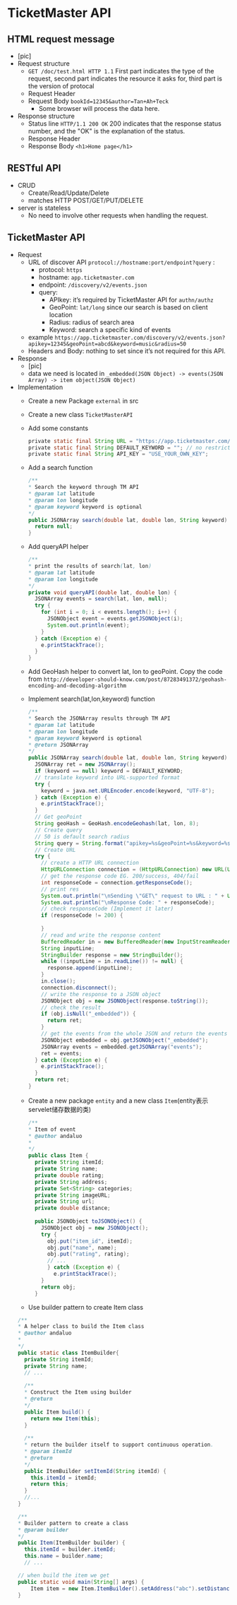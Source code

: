 # TicketMaster API
## HTML request message
 + [pic]
 + Request structure
    + `GET /doc/test.html HTTP 1.1`
    First part indicates the type of the request, second part indicates the resource it asks for, third part is the version of protocal
    + Request Header
    + Request Body `bookId=12345&author=Tan+Ah+Teck`
        + Some browser will process the data here.
  + Response structure
    + Status line `HTTP/1.1 200 OK`
    200 indicates that the response status number, and the "OK" is the explanation of the status.
    + Response Header
    + Response Body `<h1>Home page</h1>`
## RESTful API
  + CRUD
    + Create/Read/Update/Delete
    + matches HTTP POST/GET/PUT/DELETE
  + server is stateless
    + No need to involve other requests when handling the request.

## TicketMaster API
  + Request
    + URL of discover API `protocol://hostname:port/endpoint?query` :
      + protocol: `https`
      + hostname: `app.ticketmaster.com`
      + endpoint: `/discovery/v2/events.json`
      + query:
        + APIkey: it’s required by TicketMaster API for `authn/authz`
        + GeoPoint: `lat/long` since our search is based on client location
        + Radius: radius of search area
        + Keyword: search a specific kind of events
    + example `https://app.ticketmaster.com/discovery/v2/events.json?apikey=12345&geoPoint=abcd&keyword=music&radius=50`
    + Headers and Body: nothing to set since it’s not required for this API.
  + Response
    + [pic]
    + data we need is located in `_embedded(JSON Object) -> events(JSON Array) -> item object(JSON Object)`
  + Implementation
    + Create a new Package `external` in src
    + Create a new class `TicketMasterAPI`
    + Add some constants
      ```java
      ​private static final String URL = "https://app.ticketmaster.com/discovery/v2/events.json";
      ​private static final String DEFAULT_KEYWORD = ""; // no restriction
      ​private static final String API_KEY = "USE_YOUR_OWN_KEY";
      ```
    + Add a search function
      ```java
      /**
      * Search the keyword through TM API
      * @param lat latitude
      * @param lon longitude
      * @param keyword keyword is optional
      */
      public JSONArray search(double lat, double lon, String keyword) {
        return null;
      }      
      ```
    + Add queryAPI helper
      ```java
      /**
      * print the results of search(lat, lon)
      * @param lat latitude
      * @param lon longitude
      */
      private void queryAPI(double lat, double lon) {
        JSONArray events = search(lat, lon, null);
        try {
          for (int i = 0; i < events.length(); i++) {
            JSONObject event = events.getJSONObject(i);
            System.out.println(event);
          }
        } catch (Exception e) {
          e.printStackTrace();
        }
      }      
      ```
    + Add GeoHash helper to convert lat, lon to geoPoint. Copy the code from `http://developer-should-know.com/post/87283491372/geohash-encoding-and-decoding-algorithm`
    
    + Implement search(lat,lon,keyword) function
      ```java
      /**
      * Search the JSONArray results through TM API
      * @param lat latitude
      * @param lon longitude
      * @param keyword keyword is optional
      * @return JSONArray
      */
      public JSONArray search(double lat, double lon, String keyword) {
        JSONArray ret = new JSONArray();
        if (keyword == null) keyword = DEFAULT_KEYWORD;
        // translate keyword into URL-supported format
        try {
          keyword = java.net.URLEncoder.encode(keyword, "UTF-8");
        } catch (Exception e) {
          e.printStackTrace();
        }
        // Get geoPoint
        String geoHash = GeoHash.encodeGeohash(lat, lon, 8);
        // Create query
        // 50 is default search radius
        String query = String.format("apikey=%s&geoPoint=%s&keyword=%s&radius=%s", API_KEY, geoHash, keyword, 50);
        // Create URL
        try {
          // create a HTTP URL connection
          HttpURLConnection connection = (HttpURLConnection) new URL(URL + "?" + query).openConnection();
          // get the response code EG. 200/success, 404/fail
          int responseCode = connection.getResponseCode();
          // print res
          System.out.println("\nSending \"GET\" request to URL : " + URL + "?" + query);
          System.out.println("\nResponse Code: " + responseCode);
          // check responseCode (Implement it later)
          if (responseCode != 200) {
            
          }
          // read and write the response content
          BufferedReader in = new BufferedReader(new InputStreamReader(connection.getInputStream()));
          String inputLine;
          StringBuilder response = new StringBuilder();
          while ((inputLine = in.readLine()) != null) {
            response.append(inputLine);
          }
          in.close();
          connection.disconnect();
          // write the response to a JSON object
          JSONObject obj = new JSONObject(response.toString());
          // check the result
          if (obj.isNull("_embedded")) {
            return ret;
          }
          // get the events from the whole JSON and return the events field of it as a JSON Array.
          JSONObject embedded = obj.getJSONObject("_embedded");
          JSONArray events = embedded.getJSONArray("events");
          ret = events;
        } catch (Exception e) {
          e.printStackTrace();
        }
        return ret;
      }
      ```
    + Create a new package `entity` and a new class `Item`(entity表示servelet储存数据的类)
      ```java
      /**
      * Item of event
      * @author andaluo
      *
      */
      public class Item {
        private String itemId;
        private String name;
        private double rating;
        private String address;
        private Set<String> categories;
        private String imageURL;
        private String url;
        private double distance;
        
        public JSONObject toJSONObject() {
          JSONObject obj = new JSONObject();
          try {
            obj.put("item_id", itemId);
            obj.put("name", name);	
            obj.put("rating", rating);
            // ...
            } catch (Exception e) {
              e.printStackTrace();
          }
          return obj;
        }
      ```
    +  Use builder pattern to create Item class
      ``` java
      /**
      * A helper class to build the Item class
      * @author andaluo
      *
      */
      public static class ItemBuilder{
        private String itemId;
        private String name;
        // ...
        
        /**
        * Construct the Item using builder
        * @return
        */
        public Item build() {
          return new Item(this);
        }
        
        /**
        * return the builder itself to support continuous operation.
        * @param itemId
        * @return
        */
        public ItemBuilder setItemId(String itemId) {
          this.itemId = itemId;
          return this;
        }      
        //...
      }

      /**
      * Builder pattern to create a class
      * @param builder
      */
      public Item(ItemBuilder builder) {
        this.itemId = builder.itemId;
        this.name = builder.name;
        // ...

      // when build the item we get
      public static void main(String[] args) {
		  Item item = new Item.ItemBuilder().setAddress("abc").setDistance(19).build();
      }
    
      ```